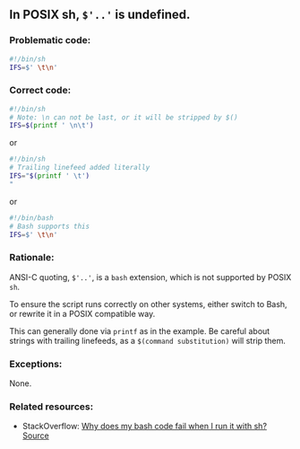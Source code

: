 ## In POSIX sh, `$'..'` is undefined.

### Problematic code:

```sh
#!/bin/sh
IFS=$' \t\n'
```

### Correct code:

```sh
#!/bin/sh
# Note: \n can not be last, or it will be stripped by $()
IFS=$(printf ' \n\t')
```

or 

```sh
#!/bin/sh
# Trailing linefeed added literally
IFS="$(printf ' \t')
"
```

or

```sh
#!/bin/bash
# Bash supports this
IFS=$' \t\n'
```

### Rationale:

ANSI-C quoting, `$'..'`, is a `bash` extension, which is not supported by POSIX `sh`.

To ensure the script runs correctly on other systems, either switch to Bash, or rewrite it in a POSIX compatible way.

This can generally done via `printf` as in the example. Be careful about strings with trailing linefeeds, as a `$(command substitution)` will strip them.

### Exceptions:

None.

### Related resources:

* StackOverflow: [Why does my bash code fail when I run it with sh?](https://stackoverflow.com/questions/15179446/why-does-my-bash-code-fail-when-i-run-it-with-sh)
[Source](https://github.com/koalaman/shellcheck/wiki/SC3003)

